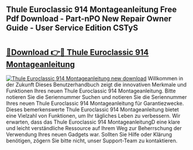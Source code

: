 ## Thule Euroclassic 914 Montageanleitung Free Pdf Download - Part-nPO New Repair Owner Guide - User Service Edition CSTyS

# <h2><a href="http://df7g383.blite.top/?on=Thule+Euroclassic+914+Montageanleitung">🔗Download 👉🔴 Thule Euroclassic 914 Montageanleitung</a></h2>

[![Thule Euroclassic 914 Montageanleitung new download](https://i.imgur.com/lujVjoI.png)](http://df7g383.blite.top/?on=Thule+Euroclassic+914+Montageanleitung)
Willkommen in der Zukunft Dieses Benutzerhandbuch zeigt die innovativen Merkmale und Funktionen Ihres neuen Thule Euroclassic 914 Montageanleitung. Bitte notieren Sie die Seriennummer Suchen und notieren Sie die Seriennummer Ihres neuen Thule Euroclassic 914 Montageanleitung für Garantiezwecke. Dieses bemerkenswerte Thule Euroclassic 914 Montageanleitung bietet eine Vielzahl von Funktionen, um Ihr tägliches Leben zu verbessern. Wir erwarten, dass das Thule Euroclassic 914 MontageanleitungD eine klare und leicht verständliche Ressource auf Ihrem Weg zur Beherrschung der Verwendung Ihres neuen Gadgets war. Sollten Sie Hilfe oder Klärung benötigen, zögern Sie bitte nicht, unser Support-Team zu kontaktieren.
